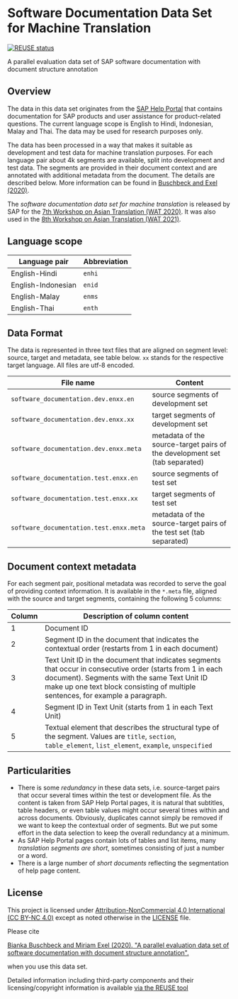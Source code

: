 # Software Documentation Data Set for Machine Translation

[![REUSE status](https://api.reuse.software/badge/github.com/SAP/software-documentation-data-set-for-machine-translation)](https://api.reuse.software/info/github.com/SAP/software-documentation-data-set-for-machine-translation)

A parallel evaluation data set of SAP software documentation with document structure annotation

## Overview
The data in this data set originates from the [SAP Help Portal](https://help.sap.com/) that contains documentation for SAP products and user assistance for product-related questions. The current language scope is English to Hindi, Indonesian, Malay and Thai. The data may be used for research purposes only.

The data has been processed in a way that makes it suitable as development and test data for machine translation purposes. For each language pair about 4k segments are available, split into development and test data. The segments are provided in their document context and are annotated with additional metadata from the document. The details are described below. More information can be found in [Buschbeck and Exel (2020)](https://arxiv.org/abs/2008.04550).

The _software documentation data set for machine translation_ is released by SAP for the [7th Workshop on Asian Translation (WAT 2020)](https://lotus.kuee.kyoto-u.ac.jp/WAT/WAT2020/index.html). It was also used in the [8th Workshop on Asian Translation (WAT 2021)](http://lotus.kuee.kyoto-u.ac.jp/WAT/WAT2021/index.html).


## Language scope
| **Language pair** | **Abbreviation** |
| --- | --- |
| English-Hindi | `enhi` |
| English-Indonesian | `enid` |
| English-Malay | `enms` |
| English-Thai | `enth` |

## Data Format
The data is represented in three text files that are aligned on segment level: source, target and metadata, see table below. `xx` stands for the respective target language. All files are utf-8 encoded.

| **File name** | **Content** |
| --- | --- |
| `software_documentation.dev.enxx.en` | source segments of development set  |
| `software_documentation.dev.enxx.xx` | target segments of development set  |
| `software_documentation.dev.enxx.meta` | metadata of the source-target pairs of the development set (tab separated) |
| `software_documentation.test.enxx.en` | source segments of test set |
| `software_documentation.test.enxx.xx` | target segments of test set |
| `software_documentation.test.enxx.meta` | metadata of the source-target pairs of the test set (tab separated)  |

## Document context metadata
For each segment pair, positional metadata was recorded to serve the goal of providing context information.  It is available in the `*.meta` file, aligned with the source and target segments, containing the following 5 columns: 

| **Column** | **Description of column content** |
| --- | --- |
| 1 | Document ID |
| 2 | Segment ID in the document that indicates the contextual order (restarts from 1 in each document) |
| 3 | Text Unit ID in the document that indicates segments that occur in consecutive order (starts from 1 in each document). Segments with the same Text Unit ID make up one text block consisting of multiple sentences, for example a paragraph. |
| 4 | Segment ID in Text Unit (starts from 1 in each Text Unit) |
| 5 | Textual element that describes the structural type of the segment. Values are `title`, `section`, `table_element`, `list_element`, `example`, `unspecified` |

## Particularities
* There is some *redundancy* in these data sets, i.e. source-target pairs that occur several times within the test or development file. As the content is taken from SAP Help Portal pages, it is natural that subtitles, table headers, or even table values might occur several times within and across documents. 
Obviously, duplicates cannot simply be removed if we want to keep the contextual order of segments. But we put some effort in the data selection to keep the overall redundancy at a minimum. 
* As SAP Help Portal pages contain lots of tables and list items, many *translation segments are short*, sometimes consisting of just a number or a word. 
* There is a large number of *short documents* reflecting the segmentation of help page content.


## License
This project is licensed under [Attribution-NonCommercial 4.0 International (CC BY-NC 4.0)](LICENSE) except as noted otherwise in the [LICENSE](LICENSE) file.

Please cite

[Bianka Buschbeck and Miriam Exel (2020). 
"A parallel evaluation data set of software documentation with document structure annotation".](https://arxiv.org/abs/2008.04550) 

when you use this data set.

Detailed information including third-party components and their licensing/copyright information is available [via the REUSE tool](https://api.reuse.software/info/github.com/SAP/software-documentation-data-set-for-machine-translation)
